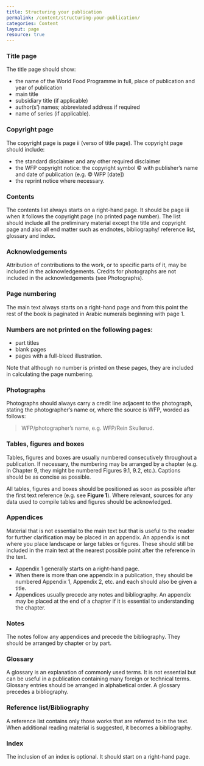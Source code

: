 ```yaml
---
title: Structuring your publication
permalink: /content/structuring-your-publication/
categories: Content
layout: page
resource: true
---
```


### Title page

The title page should show:

* the name of the World Food Programme in full, place of publication and year of publication 
* main title 
* subsidiary title (if applicable) 
* author(s’) names; abbreviated address if required 
* name of series (if applicable). 

### Copyright page 

The copyright page is page ii (verso of title page). The copyright page should include: 

* the standard disclaimer and any other required disclaimer 
* the WFP copyright notice: the copyright symbol © with publisher’s name and date of publication (e.g. © WFP [date])
* the reprint notice where necessary. 

### Contents

The contents list always starts on a right-hand page. It should be page iii when it follows the copyright page (no printed page number). The list should include all the preliminary material except the title and copyright page and also all end matter such as endnotes, bibliography/ reference list, glossary and index. 

### Acknowledgements

Attribution of contributions to the work, or to specific parts of it, may be included in the acknowledgements. Credits for photographs are not included in the acknowledgements (see Photographs). 

### Page numbering

The main text always starts on a right-hand page and from this point the rest of the book is paginated in Arabic numerals beginning with page 1.

### Numbers are not printed on the following pages:

* part titles
* blank pages
* pages with a full-bleed illustration.

Note that although no number is printed on these pages, they are included in calculating the page numbering.

### Photographs

Photographs should always carry a credit line adjacent to the photograph, stating the photographer’s name or, where the source is WFP, worded as follows: 

> WFP/photographer’s name, e.g. WFP/Rein Skullerud.

### Tables, figures and boxes

Tables, figures and boxes are usually numbered consecutively throughout a publication. If necessary, the numbering may be arranged by a chapter (e.g. in Chapter 9, they might be numbered Figures 9.1, 9.2, etc.). Captions should be as concise as possible.

All tables, figures and boxes should be positioned as soon as possible after the first text reference (e.g. see **Figure 1**). Where relevant, sources for any data used to compile tables and figures should be acknowledged.

### Appendices 

Material that is not essential to the main text but that is useful to the reader for further clarification may be placed in an appendix. An appendix is not where you place landscape or large tables or figures. These should still be included in the main text at the nearest possible point after the reference in the text. 

* Appendix 1 generally starts on a right-hand page. 
* When there is more than one appendix in a publication, they should be numbered Appendix 1, Appendix 2, etc. and each should also be given a title. 
* Appendices usually precede any notes and bibliography. An appendix may be placed at the end of a chapter if it is essential to understanding the chapter. 

### Notes

The notes follow any appendices and precede the bibliography. They should be arranged by chapter or by part. 

### Glossary

A glossary is an explanation of commonly used terms. It is not essential but can be useful in a publication containing many foreign or technical terms. Glossary entries should be arranged in alphabetical order. A glossary precedes a bibliography. 

### Reference list/Bibliography

A reference list contains only those works that are referred to in the text. When additional reading material is suggested, it becomes a bibliography. 

### Index

The inclusion of an index is optional. It should start on a right-hand page. 
